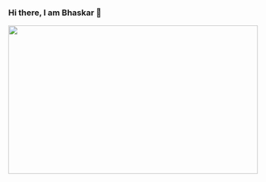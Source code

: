 ### Hi there, I am Bhaskar 👋


<img  align="center" width="100%" height="300px" src="https://github-readme-stats.vercel.app/api/top-langs/?username=bhaskar345&show_icons=true&theme=radical" />

<!-- <div>
<img src="https://img.shields.io/badge/python-3670A0?style=for-the-badge&logo=python&logoColor=ffdd54" />
 
<img src="https://img.shields.io/badge/django-%23092E20.svg?style=for-the-badge&logo=django&logoColor=white" />

<img src="https://img.shields.io/badge/DJANGO-REST-ff1709?style=for-the-badge&logo=django&logoColor=white&color=ff1709&labelColor=gray" />

<img src="https://img.shields.io/badge/javascript-%23323330.svg?style=for-the-badge&logo=javascript&logoColor=%23F7DF1E" />

<img src="https://img.shields.io/badge/bootstrap-%23563D7C.svg?style=for-the-badge&logo=bootstrap&logoColor=white" />

<img src="https://img.shields.io/badge/react-%2320232a.svg?style=for-the-badge&logo=react&logoColor=%2361DAFB" />
</div> -->
<br/><br/>

<!-- <img src="https://activity-graph.herokuapp.com/graph?username=bhaskar345&custom_title=Bhaskar's%20Contribution%20Graph&hide_border=true&theme=react-dark" />
 -->
